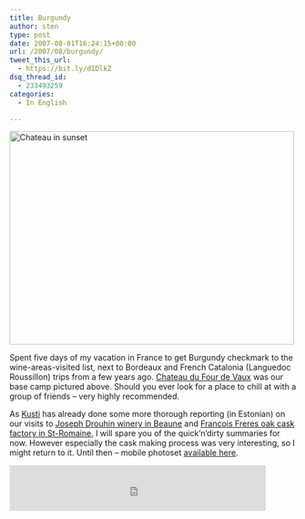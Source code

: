```yaml
---
title: Burgundy
author: sten
type: post
date: 2007-08-01T16:24:15+00:00
url: /2007/08/burgundy/
tweet_this_url:
  - https://bit.ly/dIDlkZ
dsq_thread_id:
  - 233493259
categories:
  - In English

---
```

[<img src="http://farm2.static.flickr.com/1010/915746802_fd4fba1227.jpg" width="500" height="375" alt="Chateau in sunset" />][1]
  
Spent five days of my vacation in France to get Burgundy checkmark to the wine-areas-visited list, next to Bordeaux and French Catalonia (Languedoc Roussillon) trips from a few years ago. [Chateau du Four de Vaux][2] was our base camp pictured above. Should you ever look for a place to chill at with a group of friends &#8211; very highly recommended.
  
As [Kusti][3] has already done some more thorough reporting (in Estonian) on our visits to [Joseph Drouhin winery in Beaune][4] and [Francois Freres oak cask factory in St-Romaine][5], I will spare you of the quick&#8217;n&#8217;dirty summaries for now. However especially the cask making process was very interesting, so I might return to it. Until then &#8211; mobile photoset [available here][6].

<iframe src="http://www.facebook.com/plugins/like.php?href=http%3A%2F%2Fsten.tamkivi.com%2F2007%2F08%2Fburgundy%2F&layout=standard&show_faces=true&width=450&action=like&colorscheme=light&height=80" scrolling="no" frameborder="0" style="border:none; overflow:hidden; width:450px; height:80px;" allowTransparency="true"></iframe>

 [1]: http://www.flickr.com/photos/seikatsu/915746802/ "Photo Sharing"
 [2]: http://www.chateaudufourdevaux.com/
 [3]: http://gustavpaul.tamkivi.com
 [4]: http://gustavpaul.tamkivi.com/2007/08/01/veinikeldris/
 [5]: http://gustavpaul.tamkivi.com/2007/07/31/tunnitehases/
 [6]: http://www.flickr.com/photos/seikatsu/sets/72157601121857333/